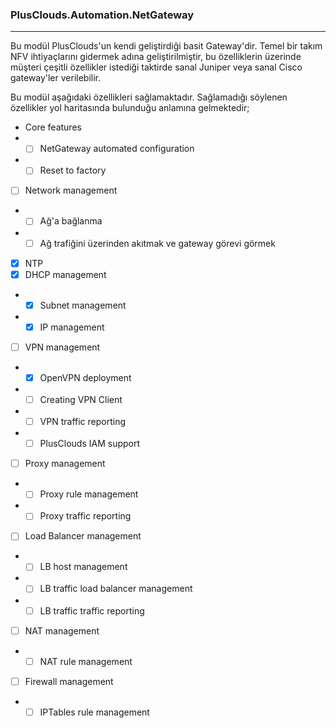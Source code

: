 ### PlusClouds.Automation.NetGateway
---

Bu modül PlusClouds'un kendi geliştirdiği basit Gateway'dir. Temel bir takım NFV 
ihtiyaçlarını gidermek adına geliştirilmiştir, bu özelliklerin üzerinde müşteri 
çeşitli özellikler istediği taktirde sanal Juniper veya sanal Cisco gateway'ler 
verilebilir.

Bu modül aşağıdaki özellikleri sağlamaktadır. Sağlamadığı söylenen özellikler
yol haritasında bulunduğu anlamına gelmektedir;

- Core features
- - [ ] NetGateway automated configuration
- - [ ] Reset to factory
- [ ] Network management
- - [ ] Ağ'a bağlanma
- - [ ] Ağ trafiğini üzerinden akıtmak ve gateway görevi görmek
- [x] NTP
- [x] DHCP management
- - [x] Subnet management
- - [x] IP management
- [ ] VPN management
- - [x] OpenVPN deployment
- - [ ] Creating VPN Client
- - [ ] VPN traffic reporting
- - [ ] PlusClouds IAM support
- [ ] Proxy management
- - [ ] Proxy rule management
- - [ ] Proxy traffic reporting
- [ ] Load Balancer management
- - [ ] LB host management
- - [ ] LB traffic load balancer management
- - [ ] LB traffic traffic reporting
- [ ] NAT management
- - [ ] NAT rule management
- [ ] Firewall management
- - [ ] IPTables rule management
